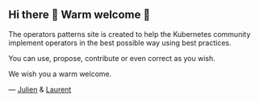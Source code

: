 ## Hi there 👋 Warm welcome 🤗

The operators patterns site is created to help the Kubernetes community implement operators in the best possible way using best practices.

You can use, propose, contribute or even correct as you wish.

We wish you a warm welcome.

— [Julien](https://github.com/JulienBreux) & [Laurent](https://github.com/lbroudoux)
